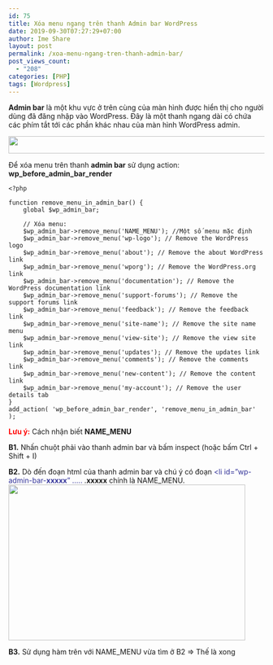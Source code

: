 ```yaml
---
id: 75
title: Xóa menu ngang trên thanh Admin bar WordPress
date: 2019-09-30T07:27:29+07:00
author: Ime Share
layout: post
permalink: /xoa-menu-ngang-tren-thanh-admin-bar/
post_views_count:
  - "208"
categories: [PHP]
tags: [Wordpress]
---
```

**Admin bar** là một khu vực ở trên cùng của màn hình được hiển thị cho người dùng đã đăng nhập vào WordPress. Đây là một thanh ngang dài có chứa các phím tắt tới các phần khác nhau của màn hình WordPress admin.

<img class="aligncenter wp-image-84 size-full" src="https://vyqyty.github.io/assets/img/uploads/2019/09/hide_admin_bar_imeshare.png" alt="" width="752" height="34" srcset="https://vyqyty.github.io/assets/img/uploads/2019/09/hide_admin_bar_imeshare.png 752w, https://vyqyty.github.io/assets/img/uploads/2019/09/hide_admin_bar_imeshare-300x14.png 300w, https://vyqyty.github.io/assets/img/uploads/2019/09/hide_admin_bar_imeshare-150x7.png 150w" sizes="(max-width: 752px) 100vw, 752px" /> 

Để xóa menu trên thanh **admin bar** sử dụng action: **wp\_before\_admin\_bar\_render**

```
<?php

function remove_menu_in_admin_bar() { 
	global $wp_admin_bar; 
	
	// Xóa menu: 
	$wp_admin_bar->remove_menu('NAME_MENU'); //Một số menu mặc định 
	$wp_admin_bar->remove_menu('wp-logo'); // Remove the WordPress logo 
	$wp_admin_bar->remove_menu('about'); // Remove the about WordPress link 
	$wp_admin_bar->remove_menu('wporg'); // Remove the WordPress.org link 
	$wp_admin_bar->remove_menu('documentation'); // Remove the WordPress documentation link 
	$wp_admin_bar->remove_menu('support-forums'); // Remove the support forums link 
	$wp_admin_bar->remove_menu('feedback'); // Remove the feedback link 
	$wp_admin_bar->remove_menu('site-name'); // Remove the site name menu 
	$wp_admin_bar->remove_menu('view-site'); // Remove the view site link 
	$wp_admin_bar->remove_menu('updates'); // Remove the updates link 
	$wp_admin_bar->remove_menu('comments'); // Remove the comments link 
	$wp_admin_bar->remove_menu('new-content'); // Remove the content link 
	$wp_admin_bar->remove_menu('my-account'); // Remove the user details tab 
} 
add_action( 'wp_before_admin_bar_render', 'remove_menu_in_admin_bar' );

```

<span style="color: #ff0000;"><strong>Lưu ý:</strong></span> Cách nhận biết **NAME_MENU**

**B1.** Nhấn chuột phải vào thanh admin bar và bấm inspect (hoặc bấm Ctrl + Shift + I)

**B2.** Dò đến đoạn html của thanh admin bar và chú ý có đoạn <span style="color: #333399;"><li id=&#8221;wp-admin-bar-<strong>xxxxx</strong>&#8221; &#8230;..</span> .**xxxxx** chính là <span class="st_h">NAME_MENU. </span>  
<img class="aligncenter wp-image-85 size-full" src="https://vyqyty.github.io/assets/img/uploads/2019/09/viewcode_hide_admin_bar_imeshare.png" alt="" width="466" height="306" srcset="https://vyqyty.github.io/assets/img/uploads/2019/09/viewcode_hide_admin_bar_imeshare.png 466w, https://vyqyty.github.io/assets/img/uploads/2019/09/viewcode_hide_admin_bar_imeshare-300x197.png 300w, https://vyqyty.github.io/assets/img/uploads/2019/09/viewcode_hide_admin_bar_imeshare-150x98.png 150w" sizes="(max-width: 466px) 100vw, 466px" /> 

**B3.** Sử dụng hàm trên với <span class="st_h">NAME_MENU</span> vừa tìm ở B2 => Thế là xong

<div id="gtx-trans" style="position: absolute; left: 173px; top: 102.422px;">
  <div class="gtx-trans-icon">
  </div>
</div>